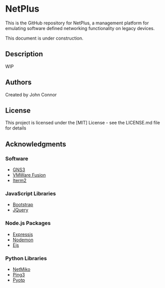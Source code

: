 # NetPlus
This is the GitHub repository for NetPlus, a management platform for emulating software defined networking functionality on legacy devices.

This document is under construction.

## Description

WIP

## Authors

Created by John Connor

## License

This project is licensed under the [MIT] License - see the LICENSE.md file for details

## Acknowledgments

### Software
* [GNS3](https://gns3.com/)
* [VMWare Fusion](https://www.vmware.com/uk/products/fusion.html)
* [Iterm2](https://iterm2.com/)

### JavaScript Libraries
* [Bootstrap](https://getbootstrap.com/)
* [JQuery](https://jquery.com/)

### Node.js Packages
* [Expressjs](https://expressjs.com/)
* [Nodemon](https://www.npmjs.com/package/nodemon)
* [Ejs](https://ejs.co/)

### Python Libraries
* [NetMiko](https://github.com/ktbyers/netmiko)
* [Ping3](https://pypi.org/project/ping3/)
* [Pyotp](https://github.com/pyauth/pyotp)